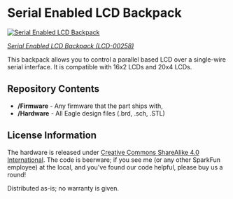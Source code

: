 Serial Enabled LCD Backpack
===========================

[![Serial Enabled LCD Backpack](https://cdn.sparkfun.com/assets/parts/2/0/0/00258-01a.jpg)](https://cdn.sparkfun.com/assets/parts/2/0/0/00258-01a.jpg)

[*Serial Enabled LCD Backpack (LCD-00258)*](https://www.sparkfun.com/products/258)

This backpack allows you to control a parallel based LCD over a single-wire serial interface. It is compatible with 16x2 LCDs and 20x4 LCDs.

Repository Contents
-------------------

* **/Firmware** - Any firmware that the part ships with, 
* **/Hardware** - All Eagle design files (.brd, .sch, .STL)

License Information
-------------------
The hardware is released under [Creative Commons ShareAlike 4.0 International](https://creativecommons.org/licenses/by-sa/4.0/).
The code is beerware; if you see me (or any other SparkFun employee) at the local, and you've found our code helpful, please buy us a round!

Distributed as-is; no warranty is given.
